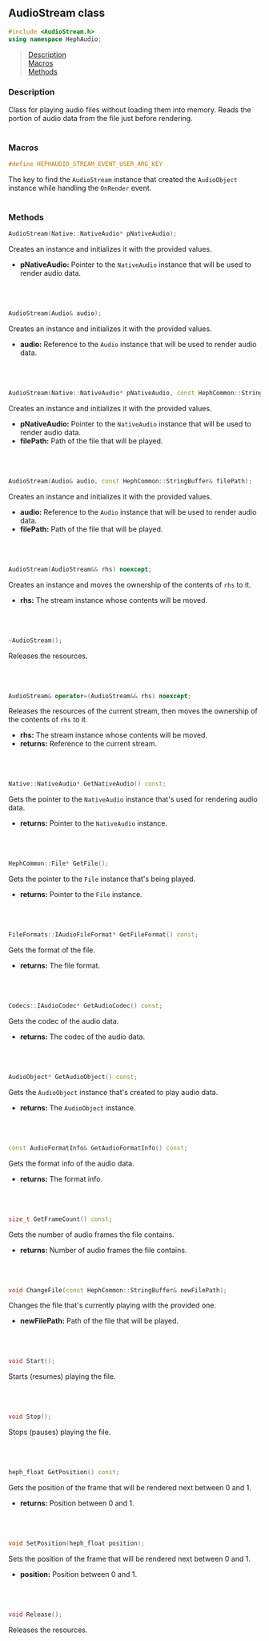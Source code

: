 ## AudioStream class
```c++
#include <AudioStream.h>
using namespace HephAudio;
```

> [Description](#description)<br>
[Macros](#macros)<br>
[Methods](#methods)


### Description
Class for playing audio files without loading them into memory. 
Reads the portion of audio data from the file just before rendering.
<br><br>

### Macros

```c++
#define HEPHAUDIO_STREAM_EVENT_USER_ARG_KEY
```
The key to find the ``AudioStream`` instance that created the ``AudioObject`` instance while handling the ``OnRender`` event.
<br><br>

### Methods
```c++
AudioStream(Native::NativeAudio* pNativeAudio);
```
Creates an instance and initializes it with the provided values.
- **pNativeAudio:** Pointer to the ``NativeAudio`` instance that will be used to render audio data.
<br><br><br><br>

```c++
AudioStream(Audio& audio);
```
Creates an instance and initializes it with the provided values.
- **audio:** Reference to the ``Audio`` instance that will be used to render audio data.
<br><br><br><br>

```c++
AudioStream(Native::NativeAudio* pNativeAudio, const HephCommon::StringBuffer& filePath);
```
Creates an instance and initializes it with the provided values.
- **pNativeAudio:** Pointer to the ``NativeAudio`` instance that will be used to render audio data.
- **filePath:** Path of the file that will be played.
<br><br><br><br>

```c++
AudioStream(Audio& audio, const HephCommon::StringBuffer& filePath);
```
Creates an instance and initializes it with the provided values.
- **audio:** Reference to the ``Audio`` instance that will be used to render audio data.
- **filePath:** Path of the file that will be played.
<br><br><br><br>

```c++
AudioStream(AudioStream&& rhs) noexcept;
```
Creates an instance and moves the ownership of the contents of ``rhs`` to it.
- **rhs:** The stream instance whose contents will be moved.
<br><br><br><br>

```c++
~AudioStream();
```
Releases the resources.
<br><br><br><br>

```c++
AudioStream& operator=(AudioStream&& rhs) noexcept;
```
Releases the resources of the current stream, then moves the ownership of the contents of ``rhs`` to it.
- **rhs:** The stream instance whose contents will be moved.
- **returns:** Reference to the current stream.
<br><br><br><br>

```c++
Native::NativeAudio* GetNativeAudio() const;
```
Gets the pointer to the ``NativeAudio`` instance that's used for rendering audio data.
- **returns:** Pointer to the ``NativeAudio`` instance.
<br><br><br><br>

```c++
HephCommon::File* GetFile();
```
Gets the pointer to the ``File`` instance that's being played.
- **returns:** Pointer to the ``File`` instance.
<br><br><br><br>

```c++
FileFormats::IAudioFileFormat* GetFileFormat() const;
```
Gets the format of the file.
- **returns:** The file format.
<br><br><br><br>

```c++
Codecs::IAudioCodec* GetAudioCodec() const;
```
Gets the codec of the audio data.
- **returns:** The codec of the audio data.
<br><br><br><br>

```c++
AudioObject* GetAudioObject() const;
```
Gets the ``AudioObject`` instance that's created to play audio data.
- **returns:** The ``AudioObject`` instance.
<br><br><br><br>

```c++
const AudioFormatInfo& GetAudioFormatInfo() const;
```
Gets the format info of the audio data.
- **returns:** The format info.
<br><br><br><br>

```c++
size_t GetFrameCount() const;
```
Gets the number of audio frames the file contains.
- **returns:** Number of audio frames the file contains.
<br><br><br><br>

```c++
void ChangeFile(const HephCommon::StringBuffer& newFilePath);
```
Changes the file that's currently playing with the provided one.
- **newFilePath:** Path of the file that will be played.
<br><br><br><br>

```c++
void Start();
```
Starts (resumes) playing the file.
<br><br><br><br>

```c++
void Stop();
```
Stops (pauses) playing the file.
<br><br><br><br>

```c++
heph_float GetPosition() const;
```
Gets the position of the frame that will be rendered next between 0 and 1.
- **returns:** Position between 0 and 1.
<br><br><br><br>

```c++
void SetPosition(heph_float position);
```
Sets the position of the frame that will be rendered next between 0 and 1.
- **position:** Position between 0 and 1.
<br><br><br><br>

```c++
void Release();
```
Releases the resources.
<br><br><br><br>
